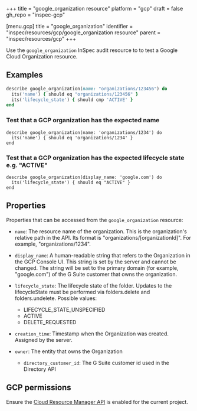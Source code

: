 +++
title = "google_organization resource"
platform = "gcp"
draft = false
gh_repo = "inspec-gcp"

[menu.gcp]
title = "google_organization"
identifier = "inspec/resources/gcp/google_organization resource"
parent = "inspec/resources/gcp"
+++

Use the `google_organization` InSpec audit resource to to test a Google Cloud Organization resource.

## Examples

```ruby
describe google_organization(name: "organizations/123456") do
  its('name') { should eq "organizations/123456" }
  its('lifecycle_state') { should cmp 'ACTIVE' }
end
```

### Test that a GCP organization has the expected name

    describe google_organization(name: 'organizations/1234') do
      its('name') { should eq 'organizations/1234' }
    end

### Test that a GCP organization has the expected lifecycle state e.g. "ACTIVE"

    describe google_organization(display_name: 'google.com') do
      its('lifecycle_state') { should eq "ACTIVE" }
    end

## Properties

Properties that can be accessed from the `google_organization` resource:


  * `name`: The resource name of the organization. This is the organization's relative path in the API. Its format is "organizations/[organizationId]". For example, "organizations/1234".

  * `display_name`: A human-readable string that refers to the Organization in the GCP Console UI. This string is set by the server and cannot be changed. The string will be set to the primary domain (for example, "google.com") of the G Suite customer that owns the organization.

  * `lifecycle_state`: The lifecycle state of the folder. Updates to the lifecycleState must be performed via folders.delete and folders.undelete.
  Possible values:
    * LIFECYCLE_STATE_UNSPECIFIED
    * ACTIVE
    * DELETE_REQUESTED

  * `creation_time`: Timestamp when the Organization was created. Assigned by the server.

  * `owner`: The entity that owns the Organization

    * `directory_customer_id`: The G Suite customer id used in the Directory API


## GCP permissions

Ensure the [Cloud Resource Manager API](https://console.cloud.google.com/apis/library/cloudresourcemanager.googleapis.com/) is enabled for the current project.

